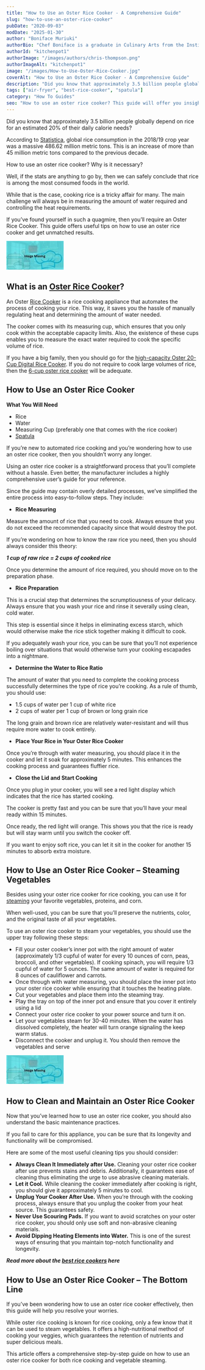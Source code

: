 ```yaml
---
title: "How to Use an Oster Rice Cooker - A Comprehensive Guide"
slug: "how-to-use-an-oster-rice-cooker"
pubDate: "2020-09-03"
modDate: "2025-01-30"
author: "Boniface Muriuki"
authorBio: "Chef Boniface is a graduate in Culinary Arts from the Institute of Culinary Education, New York. He has worked in several restaurants and is currently the Head Chef at Cavali Restaurant. He has excelled in developing unique recipes and influencing the menu at the restaurant. He prides himself in sharing his knowledge at thekitchenpot.com where he writes about the best cookware for various recipes.."
authorId: "kitchenpot1"
authorImage: "/images/authors/chris-thompson.png"
authorImageAlt: "kitchenpot1"
image: "/images/How-to-Use-Oster-Rice-Cooker.jpg"
coverAlt: "How to Use an Oster Rice Cooker - A Comprehensive Guide"
description: "Did you know that approximately 3.5 billion people globally depend on rice for an estimated 20% of their daily calorie needs? The use of an Oster Rice Cooker can make cooking rice easier and more efficient for those struggling with the process"
tags: ["air-fryer", "best-rice-cooker", "spatula"]
category: "How To Guides"
seo: "How to use an oster rice cooker? This guide will offer you insightful tips on how you can use the appliance to cook rice and steam vegetables. Read on for more."
---
```


Did you know that approximately 3.5 billion people globally depend on rice for an estimated 20% of their daily calorie needs? 

According to [Statistica](https://www.statista.com/statistics/255977/total-global-rice-consumption/), global rice consumption in the 2018/19 crop year was a massive 486.62 million metric tons. This is an increase of more than 45 million metric tons compared to the previous decade. 

How to use an oster rice cooker? Why is it necessary?

Well, if the stats are anything to go by, then we can safely conclude that rice is among the most consumed foods in the world.

While that is the case, cooking rice is a tricky affair for many. The main challenge will always be in measuring the amount of water required and controlling the heat requirements. 

If you’ve found yourself in such a quagmire, then you’ll require an Oster Rice Cooker. This guide offers useful tips on how to use an oster rice cooker and get unmatched results. 

![How to Use an Oster Rice Cooker](images/portablegasgrill.jpg)

## What is an [Oster Rice Cooker](https://www.amazon.com/Oster-6-Cup-Cooker-Steam-CKSTRCMS65/dp/B007JNNN5U?tag=kitchenpot-20)?

An Oster [Rice Cooker](https://en.wikipedia.org/wiki/Rice_cooker) is a rice cooking appliance that automates the process of cooking your rice. This way, it saves you the hassle of manually regulating heat and determining the amount of water needed. 

The cooker comes with its measuring cup, which ensures that you only cook within the acceptable capacity limits. Also, the existence of these cups enables you to measure the exact water required to cook the specific volume of rice. 

If you have a big family, then you should go for the [high-capacity Oster 20-Cup Digital Rice Cooker](https://www.amazon.com/Oster-20-Cup-Digital-Stainless-003071-000-000/dp/B002LVUG1Y?tag=kitchenpot-20). If you do not require to cook large volumes of rice, then the [6-cup oster rice cooker](https://www.amazon.com/Oster-Titanium-Infused-DuraCeramic-CKSTRC61K-TECO/dp/B01N06BZFB?tag=kitchenpot-20) will be adequate. 

## How to Use an Oster Rice Cooker

**What You Will Need**

-   Rice
-   Water
-   Measuring Cup (preferably one that comes with the rice cooker)
-   [Spatula](https://thekitchenpot.com/blog/best-metal-spatula-set//)

If you’re new to automated rice cooking and you’re wondering how to use an oster rice cooker, then you shouldn’t worry any longer.

Using an oster rice cooker is a straightforward process that you’ll complete without a hassle. Even better, the manufacturer includes a highly comprehensive user’s guide for your reference. 

Since the guide may contain overly detailed processes, we’ve simplified the entire process into easy-to-follow steps. They include:

-   **Rice Measuring** 

Measure the amount of rice that you need to cook. Always ensure that you do not exceed the recommended capacity since that would destroy the pot. 

If you’re wondering on how to know the raw rice you need, then you should always consider this theory:

***1 cup of raw rice = 2 cups of cooked rice***

Once you determine the amount of rice required, you should move on to the preparation phase.

-   **Rice Preparation** 

This is a crucial step that determines the scrumptiousness of your delicacy. Always ensure that you wash your rice and rinse it severally using clean, cold water.

This step is essential since it helps in eliminating excess starch, which would otherwise make the rice stick together making it difficult to cook. 

If you adequately wash your rice, you can be sure that you’ll not experience boiling over situations that would otherwise turn your cooking escapades into a nightmare.

-   **Determine the Water to Rice Ratio**

The amount of water that you need to complete the cooking process successfully determines the type of rice you’re cooking. As a rule of thumb, you should use:

-   1.5 cups of water per 1 cup of white rice
-   2 cups of water per 1 cup of brown or long grain rice

The long grain and brown rice are relatively water-resistant and will thus require more water to cook entirely. 

-   **Place Your Rice in Your Oster Rice Cooker**

Once you’re through with water measuring, you should place it in the cooker and let it soak for approximately 5 minutes. This enhances the cooking process and guarantees fluffier rice.

-   **Close the Lid and Start Cooking** 

Once you plug in your cooker, you will see a red light display which indicates that the rice has started cooking. 

The cooker is pretty fast and you can be sure that you’ll have your meal ready within 15 minutes.

Once ready, the red light will orange. This shows you that the rice is ready but will stay warm until you switch the cooker off.

If you want to enjoy soft rice, you can let it sit in the cooker for another 15 minutes to absorb extra moisture. 

## **How to Use an Oster Rice Cooker – Steaming Vegetables** 

Besides using your oster rice cooker for rice cooking, you can use it for [steaming](https://www.allrecipes.com/recipes/17713/everyday-cooking/cookware-and-equipment/rice-cooker/) your favorite vegetables, proteins, and corn. 

When well-used, you can be sure that you’ll preserve the nutrients, color, and the original taste of all your vegetables. 

To use an oster rice cooker to steam your vegetables, you should use the upper tray following these steps:

-   Fill your oster cooker’s inner pot with the right amount of water (approximately 1/3 cupful of water for every 10 ounces of corn, peas, broccoli, and other vegetables). If cooking spinach, you will require 1/3 cupful of water for 5 ounces. The same amount of water is required for 8 ounces of cauliflower and carrots.
-   Once through with water measuring, you should place the inner pot into your oster rice cooker while ensuring that it touches the heating plate. 
-   Cut your vegetables and place them into the steaming tray. 
-   Play the tray on top of the inner pot and ensure that you cover it entirely using a lid
-   Connect your oster rice cooker to your power source and turn it on. 
-   Let your vegetables steam for 30-40 minutes. When the water has dissolved completely, the heater will turn orange signaling the keep warm status. 
-   Disconnect the cooker and unplug it. You should then remove the vegetables and serve

![How to Steam Vegetables in a Rice Cooker](images/portablegasgrill.jpg)

## **How to Clean and Maintain an Oster Rice Cooker**

Now that you’ve learned how to use an oster rice cooker, you should also understand the basic maintenance practices.

If you fail to care for this appliance, you can be sure that its longevity and functionality will be compromised. 

Here are some of the most useful cleaning tips you should consider:

-   **Always Clean It Immediately after Use.** Cleaning your oster rice cooker after use prevents stains and debris. Additionally, it guarantees ease of cleaning thus eliminating the urge to use abrasive cleaning materials.
-   **Let it Cool.** While cleaning the cooker immediately after cooking is right, you should give it approximately 5 minutes to cool. 
-   **Unplug Your Cooker After Use.** When you’re through with the cooking process, always ensure that you unplug the cooker from your heat source. This guarantees safety.
-   **Never Use Scouring Pads.** If you want to avoid scratches on your oster rice cooker, you should only use soft and non-abrasive cleaning materials.
-   **Avoid Dipping Heating Elements into Water.** This is one of the surest ways of ensuring that you maintain top-notch functionality and longevity. 

***Read more about the [best rice cookers](https://thekitchenpot.com/blog/best-rice-cooker-for-brown-rice//) here***

## How to Use an Oster Rice Cooker – The Bottom Line

If you’ve been wondering how to use an oster rice cooker effectively, then this guide will help you resolve your worries.

While oster rice cooking is known for rice cooking, only a few know that it can be used to steam vegetables. It offers a high-nutritional method of cooking your veggies, which guarantees the retention of nutrients and super delicious meals.

This article offers a comprehensive step-by-step guide on how to use an oster rice cooker for both rice cooking and vegetable steaming.